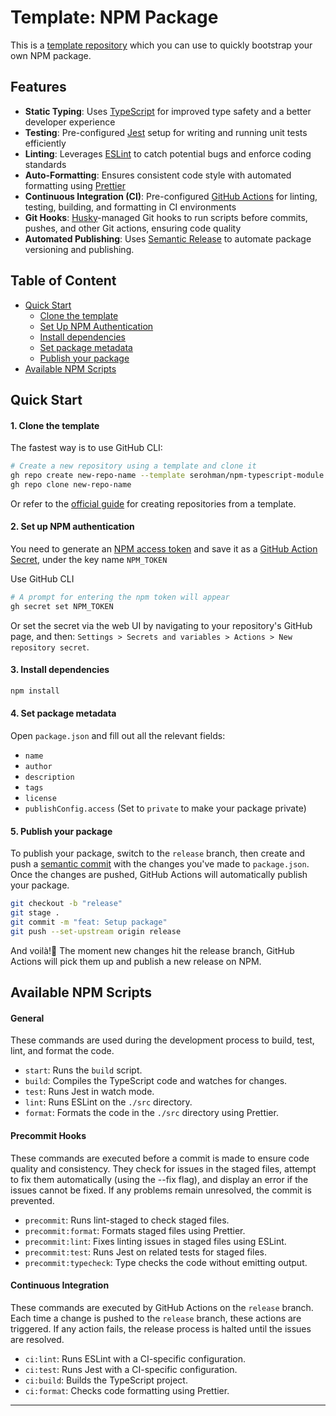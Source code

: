 # Template: NPM Package

This is a [template repository](https://docs.github.com/en/repositories/creating-and-managing-repositories/creating-a-repository-from-a-template) which you can use to quickly bootstrap your own NPM package.

## Features

- **Static Typing**: Uses [TypeScript](https://www.typescriptlang.org/) for improved type safety and a better developer experience
- **Testing**: Pre-configured [Jest](https://jestjs.io/) setup for writing and running unit tests efficiently
- **Linting**: Leverages [ESLint](https://eslint.org/) to catch potential bugs and enforce coding standards
- **Auto-Formatting**: Ensures consistent code style with automated formatting using [Prettier](https://prettier.io/)
- **Continuous Integration (CI)**: Pre-configured [GitHub Actions](https://docs.github.com/en/actions) for linting, testing, building, and formatting in CI environments
- **Git Hooks**: [Husky](https://typicode.github.io/husky/)-managed Git hooks to run scripts before commits, pushes, and other Git actions, ensuring code quality
- **Automated Publishing**: Uses [Semantic Release](https://semantic-release.gitbook.io/semantic-release) to automate package versioning and publishing.

## Table of Content

- [Quick Start](#quick-start)
  - [Clone the template](#1-clone-the-template)
  - [Set Up NPM Authentication](#2-set-up-npm-authentication)
  - [Install dependencies](#3-install-dependencies)
  - [Set package metadata](#4-set-package-metadata)
  - [Publish your package](#5-publish-your-package)
- [Available NPM Scripts](#available-npm-scripts)

## Quick Start

#### 1. Clone the template

The fastest way is to use GitHub CLI:

```bash
# Create a new repository using a template and clone it
gh repo create new-repo-name --template serohman/npm-typescript-module
gh repo clone new-repo-name
```
Or refer to the [official guide](https://docs.github.com/en/github/creating-cloning-and-archiving-repositories/creating-a-repository-from-a-template)  for creating repositories from a template.

#### 2. Set up NPM authentication

You need to generate an [NPM access token](https://docs.npmjs.com/about-access-tokens) and save it as a [GitHub Action Secret](https://docs.github.com/en/actions/security-for-github-actions/security-guides/using-secrets-in-github-actions), under the key name `NPM_TOKEN`

Use GitHub CLI

```bash
# A prompt for entering the npm token will appear
gh secret set NPM_TOKEN
```
Or set the secret via the web UI by navigating to your repository's GitHub page, and then: `Settings > Secrets and variables > Actions > New repository secret`.
#### 3. Install dependencies

```bash
npm install
```

#### 4. Set package metadata
Open `package.json` and fill out all the relevant fields:
- `name`
- `author`
- `description`
- `tags`
- `license`
- `publishConfig.access` (Set to `private` to make your package private)

#### 5. Publish your package

To publish your package, switch to the `release` branch, then create and push a [semantic commit](https://github.com/semantic-release/semantic-release?tab=readme-ov-file#commit-message-format) with the changes you've made to `package.json`. Once the changes are pushed, GitHub Actions will automatically publish your package.

```bash
git checkout -b "release"
git stage .
git commit -m "feat: Setup package"
git push --set-upstream origin release
```

And voilà!🎉 The moment new changes hit the release branch, GitHub Actions will pick them up and publish a new release on NPM.

## Available NPM Scripts

#### General
These commands are used during the development process to build, test, lint, and format the code.

- `start`: Runs the `build` script.
- `build`: Compiles the TypeScript code and watches for changes.
- `test`: Runs Jest in watch mode.
- `lint`: Runs ESLint on the `./src` directory.
- `format`: Formats the code in the `./src` directory using Prettier.

#### Precommit Hooks
These commands are executed before a commit is made to ensure code quality and consistency. They check for issues in the staged files, attempt to fix them automatically (using the --fix flag), and display an error if the issues cannot be fixed. If any problems remain unresolved, the commit is prevented.

- `precommit`: Runs lint-staged to check staged files.
- `precommit:format`: Formats staged files using Prettier.
- `precommit:lint`: Fixes linting issues in staged files using ESLint.
- `precommit:test`: Runs Jest on related tests for staged files.
- `precommit:typecheck`: Type checks the code without emitting output.

#### Continuous Integration
These commands are executed by GitHub Actions on the `release` branch. Each time a change is pushed to the `release` branch, these actions are triggered. If any action fails, the release process is halted until the issues are resolved.

- `ci:lint`: Runs ESLint with a CI-specific configuration.
- `ci:test`: Runs Jest with a CI-specific configuration.
- `ci:build`: Builds the TypeScript project.
- `ci:format`: Checks code formatting using Prettier.

---